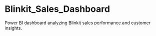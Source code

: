 # Blinkit_Sales_Dashboard
Power BI dashboard analyzing Blinkit sales performance and customer insights.
